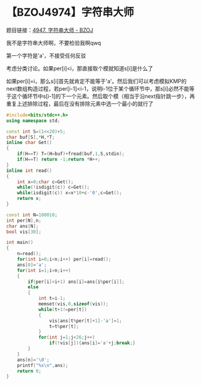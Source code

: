 # 【BZOJ4974】字符串大师

题目链接：[4947. 字符串大师  -  BZOJ](https://www.lydsy.com/JudgeOnline/problem.php?id=4974)

我不是字符串大师啊，不要检验我啊qwq

第一个字符是'a'，不接受任何反驳

考虑分类讨论。如果per\[i\]<i，那直接取个模就知道s\[i\]是什么了

如果per\[i\]=i，那么s\[i\]首先就肯定不能等于'a'。然后我们可以考虑模拟KMP的next数组构造过程，若per\[i-1\]<i-1，说明i-1位于某个循环节中，那s\[i\]必然不能等于这个循环节中s\[i-1\]的下一个元素。然后取个模（相当于沿next指针跳一步），再重复上述排除过程，最后在没有排除元素中选一个最小的就行了

```cpp
#include<bits/stdc++.h>
using namespace std;

const int S=(1<<20)+5;
char buf[S],*H,*T;
inline char Get()
{
    if(H==T) T=(H=buf)+fread(buf,1,S,stdin);
    if(H==T) return -1;return *H++;
}
inline int read()
{
    int x=0;char c=Get();
    while(!isdigit(c)) c=Get();
    while(isdigit(c)) x=x*10+c-'0',c=Get();
    return x;
}

const int N=100010;
int per[N],n;
char ans[N];
bool vis[30];

int main()
{
    n=read();
    for(int i=0;i<n;i++) per[i]=read();
    ans[0]='a';
    for(int i=1;i<n;i++)
    {
        if(per[i]<i+1) ans[i]=ans[i%per[i]];
        else
        {
            int t=i-1;
            memset(vis,0,sizeof(vis));
            while(t+1!=per[t])
            {
                vis[ans[t%per[t]+1]-'a']=1;
                t=t%per[t];
            }
            for(int j=1;j<26;j++)
                if(!vis[j]){ans[i]='a'+j;break;}
        }
    }
    ans[n]='\0';
    printf("%s\n",ans);
    return 0;
}
```

